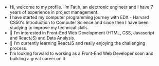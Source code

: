 - Hi, welcome to my profile. I’m Fatih, an electronic engineer and I have 7 years of experience in project management.
- I have started my computer programming journey with EDX - Harvard CS50's Introduction to Computer Science and since then I have been studying to improve my technical skills.
- 👀 I’m interested in Front-End Web Development (HTML, CSS, Javascript and ReactJS) and Data Analysis.
- 🌱 I’m currently learning ReactJS and really enjoying the challenging process.
- I'm looking forward to working as a Front-End Web Developer soon and building a great career on it.

<!---
fatihozoglu/fatihozoglu is a ✨ special ✨ repository because its `README.md` (this file) appears on your GitHub profile.
You can click the Preview link to take a look at your changes.
--->

